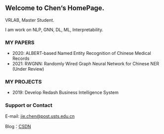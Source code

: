 ## Welcome to Chen‘s HomePage.

VRLAB, Master Student.

I am work on NLP, GNN, DL, ML, Interpretability.


### MY PAPERS
- 2020: ALBERT-based Named Entity Recognition of Chinese Medical Records
- 2021: RWGNN: Randomly Wired Graph Neural Network for Chinese NER (Under Review)

### MY PROJECTS
- 2019: Develop Redash Business Intelligence System


### Support or Contact

E-mail: <jie.chen@post.usts.edu.cn>

Blog：[CSDN](https://drchen.blog.csdn.net/)
